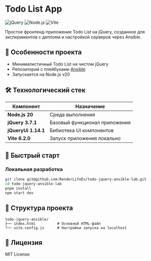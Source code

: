 # Todo List App

![jQuery](https://img.shields.io/badge/jQuery-0769AD?style=for-the-badge&logo=jquery&logoColor=white)
![Node.js](https://img.shields.io/badge/Node.js-339933?style=for-the-badge&logo=nodedotjs&logoColor=white)
![Vite](https://img.shields.io/badge/vite-%23646CFF.svg?style=for-the-badge&logo=vite&logoColor=white)

Простое фронтенд-приложение Todo List на jQuery, созданное для экспериментов с деплоем и настройкой серверов через Ansible.

## 📌 Особенности проекта

- Минималистичный Todo List на чистом jQuery
- Репозиторий с плейбуками [Ansible](https://github.com/RenderLifeEx/ansible-lab#)
- Запускается на Node.js v20

## 🛠 Технологический стек

| Компонент                 | Назначение                          |
|---------------------------|-------------------------------------|
| **Node.js 20**            | Среда выполнения                    |
| **jQuery 3.7.1**          | Базовый функционал приложения       |
| **jQueryUi 1.14.1**       | Бибиотека UI компонентов            |
| **Vite 6.2.0**            | Запуск приложения локально          |

## 🚀 Быстрый старт

### Локальная разработка
```bash
git clone git@github.com:RenderLifeEx/todo-jquery-ansible-lab.git
cd todo-jquery-ansible-lab
pnpm install
npm start dev
```

## 📂 Структура проекта

```
todo-jquery-ansible/
├── index.html          # Основной HTML-файл
└── vite.config.js      # Настройки запуска на localhost
```

##  📜 Лицензия
MIT License